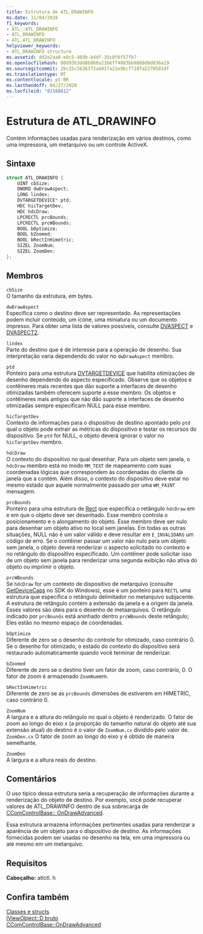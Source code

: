 ```yaml
---
title: Estrutura de ATL_DRAWINFO
ms.date: 11/04/2016
f1_keywords:
- ATL::ATL_DRAWINFO
- ATL_DRAWINFO
- ATL.ATL_DRAWINFO
helpviewer_keywords:
- ATL_DRAWINFO structure
ms.assetid: dd2e2aa8-e8c5-403b-b4df-35c0f6f57fb7
ms.openlocfilehash: 00d93b3dd8b060a21b6ff4083bb9880d8d836a19
ms.sourcegitcommit: 2bc15c5b36372ab01fa21e9bcf718fa22705814f
ms.translationtype: MT
ms.contentlocale: pt-BR
ms.lasthandoff: 04/27/2020
ms.locfileid: "82168612"
---
```

# <a name="atl_drawinfo-structure"></a>Estrutura de ATL_DRAWINFO

Contém informações usadas para renderização em vários destinos, como uma impressora, um metarquivo ou um controle ActiveX.

## <a name="syntax"></a>Sintaxe

```cpp
struct ATL_DRAWINFO {
    UINT cbSize;
    DWORD dwDrawAspect;
    LONG lindex;
    DVTARGETDEVICE* ptd;
    HDC hicTargetDev;
    HDC hdcDraw;
    LPCRECTL prcBounds;
    LPCRECTL prcWBounds;
    BOOL bOptimize;
    BOOL bZoomed;
    BOOL bRectInHimetric;
    SIZEL ZoomNum;
    SIZEL ZoomDen;
};
```

## <a name="members"></a>Membros

`cbSize`<br/>
O tamanho da estrutura, em bytes.

`dwDrawAspect`<br/>
Especifica como o destino deve ser representado. As representações podem incluir conteúdo, um ícone, uma miniatura ou um documento impresso. Para obter uma lista de valores possíveis, consulte [DVASPECT](/windows/win32/api/wtypes/ne-wtypes-dvaspect) e [DVASPECT2](/windows/win32/api/ocidl/ne-ocidl-dvaspect2).

`lindex`<br/>
Parte do destino que é de interesse para a operação de desenho. Sua interpretação varia dependendo do valor no `dwDrawAspect` membro.

`ptd`<br/>
Ponteiro para uma estrutura [DVTARGETDEVICE](/windows/win32/api/objidl/ns-objidl-dvtargetdevice) que habilita otimizações de desenho dependendo do aspecto especificado. Observe que os objetos e contêineres mais recentes que dão suporte a interfaces de desenho otimizadas também oferecem suporte a esse membro. Os objetos e contêineres mais antigos que não dão suporte a interfaces de desenho otimizadas sempre especificam NULL para esse membro.

`hicTargetDev`<br/>
Contexto de informações para o dispositivo de destino apontado pelo `ptd` qual o objeto pode extrair as métricas do dispositivo e testar os recursos do dispositivo. Se `ptd` for NULL, o objeto deverá ignorar o valor no `hicTargetDev` membro.

`hdcDraw`<br/>
O contexto do dispositivo no qual desenhar. Para um objeto sem janela, o `hdcDraw` membro está no modo `MM_TEXT` de mapeamento com suas coordenadas lógicas que correspondem às coordenadas do cliente da janela que a contém. Além disso, o contexto do dispositivo deve estar no mesmo estado que aquele normalmente passado por uma `WM_PAINT` mensagem.

`prcBounds`<br/>
Ponteiro para uma estrutura de [Rect](/windows/win32/api/windef/ns-windef-rectl) que especifica o retângulo `hdcDraw` em e em que o objeto deve ser desenhado. Esse membro controla o posicionamento e o alongamento do objeto. Esse membro deve ser nulo para desenhar um objeto ativo no local sem janelas. Em todas as outras situações, NULL não é um valor válido e deve resultar em `E_INVALIDARG` um código de erro. Se o contêiner passar um valor não nulo para um objeto sem janela, o objeto deverá renderizar o aspecto solicitado no contexto e no retângulo do dispositivo especificado. Um contêiner pode solicitar isso de um objeto sem janela para renderizar uma segunda exibição não ativa do objeto ou imprimir o objeto.

`prcWBounds`<br/>
Se `hdcDraw` for um contexto de dispositivo de metarquivo (consulte [GetDeviceCaps](/windows/win32/api/wingdi/nf-wingdi-getdevicecaps) no SDK do Windows), esse é um ponteiro para `RECTL` uma estrutura que especifica o retângulo delimitador no metarquivo subjacente. A estrutura de retângulo contém a extensão da janela e a origem da janela. Esses valores são úteis para o desenho de metaarquivos. O retângulo indicado por `prcBounds` está aninhado dentro `prcWBounds` deste retângulo; Eles estão no mesmo espaço de coordenadas.

`bOptimize`<br/>
Diferente de zero se o desenho do controle for otimizado, caso contrário 0. Se o desenho for otimizado, o estado do contexto do dispositivo será restaurado automaticamente quando você terminar de renderizar.

`bZoomed`<br/>
Diferente de zero se o destino tiver um fator de zoom, caso contrário, 0. O fator de zoom é armazenado `ZoomNum`em.

`bRectInHimetric`<br/>
Diferente de zero se as `prcBounds` dimensões de estiverem em HIMETRIC, caso contrário 0.

`ZoomNum`<br/>
A largura e a altura do retângulo no qual o objeto é renderizado. O fator de zoom ao longo do eixo x (a proporção do tamanho natural do objeto até sua extensão atual) do destino é o valor de `ZoomNum.cx` dividido pelo valor de. `ZoomDen.cx` O fator de zoom ao longo do eixo y é obtido de maneira semelhante.

`ZoomDen`<br/>
A largura e a altura reais do destino.

## <a name="remarks"></a>Comentários

O uso típico dessa estrutura seria a recuperação de informações durante a renderização do objeto de destino. Por exemplo, você pode recuperar valores de ATL_DRAWINFO dentro de sua sobrecarga de [CComControlBase:: OnDrawAdvanced](ccomcontrolbase-class.md#ondrawadvanced).

Essa estrutura armazena informações pertinentes usadas para renderizar a aparência de um objeto para o dispositivo de destino. As informações fornecidas podem ser usadas no desenho na tela, em uma impressora ou até mesmo em um metarquivo.

## <a name="requirements"></a>Requisitos

**Cabeçalho:** atlctl. h

## <a name="see-also"></a>Confira também

[Classes e structs](../../atl/reference/atl-classes.md)<br/>
[IViewObject::D bruto](/windows/win32/api/oleidl/nf-oleidl-iviewobject-draw)<br/>
[CComControlBase::OnDrawAdvanced](../../atl/reference/ccomcontrolbase-class.md#ondrawadvanced)
